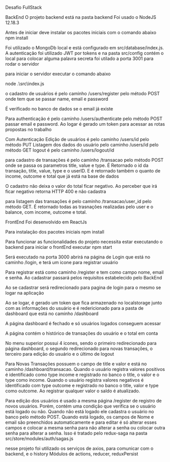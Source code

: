 Desafio FullStack

BackEnd
O projeto backend está na pasta backend
Foi usado o NodeJS 12.18.3

Antes de iniciar deve instalar os pacotes iniciais com o comando abaixo
npm install

Foi utilizado o MongoDb local e está configurado em src/database/index.js. 
A autenticação foi utilizado JWT por tokens e na pasta src/config contém o local para colocar alguma palavra secreta
foi utilado a porta 3001 para rodar o servidor

para iniciar o servidor executar o comando abaixo

node .\src\index.js

o cadastro de usuários é pelo caminho /users/register pelo método POST
onde tem que se passar 
name, email e password

É verificado no banco de dados se o email já existe

Para authenticação é pelo caminho /users/authenticate pelo método POST
passar email e password. Ao logar é gerado um token para acessar as rotas propostas no trabalho

Com Autenticação
Edição de usuários é pelo caminho /users/id pelo método PUT
Listagem dos dados do usuário pelo caminho /users/id pelo método GET
logout é pelo caminho /users/logout/id

para cadastro de transações  é pelo caminho /transacao pelo método POST
onde se passa os parametros 
title, value e type. 
É Retornado o id da transação, title, value, type e o userID. E é retornado também o quanto de income, outcome e total que já está na base de dados

O cadastro não deixa o valor do total ficar negativo. Ao perceber que irá ficar negativo retorna HTTP 400 e não cadastra

para listagem das transações é pelo caminho /transacao/user_id pelo método GET. É retornado todas as trasnações realizadas pelo user e o balance, com income, outcome e total.

FrontEnd
Foi desenvolvido em ReactJs

Para instalação dos pacotes iniciais
npm install

Para funcionar as funcionalidades do projeto necessita estar executando o backend
para iniciar o frontEnd executar
npm start

Será executado na porta 3000
abrirá na página de Login que está no caminho /login, e terá um icone para registrar usuário

Para registrar está como caminho /register e tem como campo nome, email e senha. Ao cadastrar passará pelos requisitos estabelecido pelo BackEnd

Ao se cadastrar será redirecionado para pagina de login para o mesmo se logar na aplicação

Ao se logar, é gerado um token que fica armazenado no localstorage junto com as informações do usuário e é redericionado para a pasta de dashboard que está no caminho /dashboard

A página dashboard é fechado e só usuários logados conseguem acessar

A página contém o histórico de transações do usuário e o total em conta 

No menu superior possui 4 icones, sendo o primeiro redirecionado para página dashboard, o segundo redirecionado para novas transações, o terceiro para edição do usuário e o último de logout

Para Novas Transações possuem o campo de title e valor e está no caminho /dashboard/transacao. Quando o usuário registra valores positivos é identificado como type income e registrado no banco o title, o valor e o type como income. Quando o usuário registra valores negativos é identificado com type outcome e registrado no banco o title, valor e type como outcome. Ao registrar qualquer valor o saldo é atualizado.

Para edição dos usuários é usado a mesma página /register de registro de novos usuários. Porém, contém uma condição que verifica se o usuário está logado ou não. Quando não está logado ele cadastra o usuário no banco pelo método POST. Quando está logado, os campos de Nome e email são preenchidos automaticamente e para editar é só alterar esses campos e colocar a mesma senha para não alterar a senha ou colocar outra senha para alterar a senha. Isso é tratado pelo redux-saga na pasta src/store/modules/auth/sagas.js

nesse projeto foi utilizado os serviços de axios, para comunicar com o backend, e o history
Módulos de actions, reducer, reduxPersist






